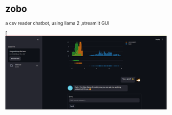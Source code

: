 # zobo
a csv reader chatbot, using llama 2 ,streamlit GUI

[![App Platorm](https://raw.githubusercontent.com/Dextroxe/zobo/main/images/landingPG.png)

